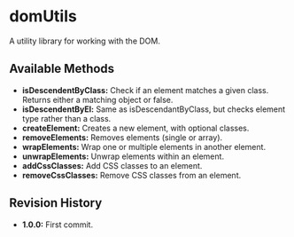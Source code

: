 # domUtils
A utility library for working with the DOM.

## Available Methods
* **isDescendentByClass:** Check if an element matches a given class. Returns either a matching object or false.
* **isDescendentByEl:** Same as isDescendantByClass, but checks element type rather than a class.
* **createElement:** Creates a new element, with optional classes.
* **removeElements:** Removes elements (single or array).
* **wrapElements:** Wrap one or multiple elements in another element.
* **unwrapElements:** Unwrap elements within an element.
* **addCssClasses:** Add CSS classes to an element.
* **removeCssClasses:** Remove CSS classes from an element.

## Revision History
* **1.0.0:** First commit.
